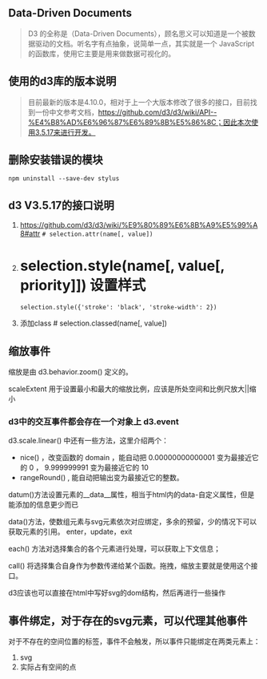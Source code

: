 ## Data-Driven Documents

> D3 的全称是（Data-Driven Documents），顾名思义可以知道是一个被数据驱动的文档。听名字有点抽象，说简单一点，其实就是一个 JavaScript 的函数库，使用它主要是用来做数据可视化的。

## 使用的d3库的版本说明

> 目前最新的版本是4.10.0，相对于上一个大版本修改了很多的接口，目前找到一份中文参考文档，<https://github.com/d3/d3/wiki/API--%E4%B8%AD%E6%96%87%E6%89%8B%E5%86%8C；因此本次使用3.5.17来进行开发。>

## 删除安装错误的模块

```
npm uninstall --save-dev stylus
```

## d3 V3.5.17的接口说明

1. <https://github.com/d3/d3/wiki/%E9%80%89%E6%8B%A9%E5%99%A8#attr>
   `# selection.attr(name[, value])`

2. # selection.style(name[, value[, priority]]) 设置样式

   `selection.style({'stroke': 'black', 'stroke-width': 2})`
3. 添加class  # selection.classed(name[, value])

## 缩放事件

缩放是由 d3.behavior.zoom() 定义的。

scaleExtent 用于设置最小和最大的缩放比例，应该是所处空间和比例尺放大||缩小

### d3中的交互事件都会存在一个对象上   d3.event

d3.scale.linear() 中还有一些方法，这里介绍两个：

- nice()  ，改变函数的 domain ，能自动把 0.00000000000001 变为最接近它的 0 ， 9.999999991 变为最接近它的 10
- rangeRound() , 能自动把输出变为最接近它的整数。

datum()方法设置元素的__data__属性，相当于html内的data-自定义属性，但是能添加的信息更少而已

data()方法，使数组元素与svg元素依次对应绑定，多余的预留，少的情况下可以获取元素的引用。
enter，update，exit

each() 方法对选择集合的各个元素进行处理，可以获取上下文信息；

call() 将选择集合自身作为参数传递给某个函数。拖拽，缩放主要就是使用这个接口。

d3应该也可以直接在html中写好svg的dom结构，然后再进行一些操作

## 事件绑定，对于存在的svg元素，可以代理其他事件

对于不存在的空间位置的标签，事件不会触发，所以事件只能绑定在两类元素上：

1. svg
2. 实际占有空间的点
